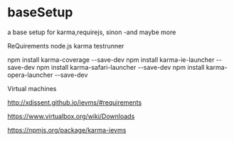 baseSetup
=========

a base setup for karma,requirejs, sinon -and maybe more

ReQuirements
node.js
karma testrunner

npm install karma-coverage --save-dev
npm install karma-ie-launcher --save-dev
npm install karma-safari-launcher --save-dev
npm install karma-opera-launcher --save-dev


Virtual machines

http://xdissent.github.io/ievms/#requirements

https://www.virtualbox.org/wiki/Downloads

https://npmjs.org/package/karma-ievms
